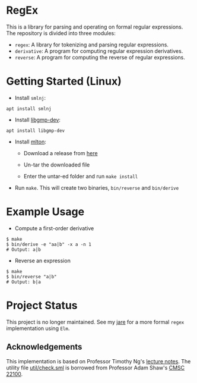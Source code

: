 # RegEx
This is a library for parsing and operating on formal regular expressions. The repository is divided into three modules:

- `regex`: A library for tokenizing and parsing regular expressions.
- `derivative`: A program for computing regular expression derivatives.
- `reverse`: A program for computing the reverse of regular expressions.

# Getting Started (Linux)

- Install `smlnj`: 
```
apt install smlnj
```

- Install [libgmp-dev](https://gmplib.org/): 

```
apt install libgmp-dev
```

- Install [mlton](http://mlton.org/): 

  - Download a release from [here](https://github.com/MLton/mlton/releases/tag/on-20201002-release)

  - Un-tar the downloaded file

  - Enter the untar-ed folder and run `make install`


- Run `make`. This will create two binaries, `bin/reverse` and `bin/derive`

# Example Usage

- Compute a first-order derivative

```
$ make
$ bin/derive -e "aa|b" -x a -n 1
# Output: a|b
```

- Reverse an expression

```
$ make
$ bin/reverse "a|b"
# Output: b|a
```

# Project Status 

This project is no longer maintained. See my [jare](https://github.com/hazimavdal/jare) for a more formal `regex` implementation using `Elm`.

## Acknowledgements
This implementation is based on Professor Timothy Ng's [lecture notes](http://people.cs.uchicago.edu/~timng/280/w20/). The utility file [util/check.sml](https://github.com/hazimavdal/regex/blob/master/util/check.sml) is borrowed from  Professor Adam Shaw's [CMSC 22100](http://people.cs.uchicago.edu/~adamshaw/cmsc22100-2018/index.html
).

